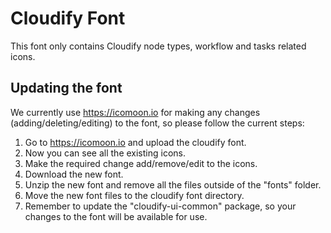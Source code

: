 # Cloudify Font

This font only contains Cloudify node types, workflow and tasks related icons.

## Updating the font

We currently use <https://icomoon.io> for making any changes (adding/deleting/editing) to the font, so please follow the current steps:

1. Go to <https://icomoon.io> and upload the cloudify font.
2. Now you can see all the existing icons.
3. Make the required change add/remove/edit to the icons.
4. Download the new font.
5. Unzip the new font and remove all the files outside of the "fonts" folder.
6. Move the new font files to the cloudify font directory.
7. Remember to update the "cloudify-ui-common" package, so your changes to the font will be available for use.
